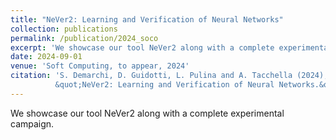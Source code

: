 ```yaml
---
title: "NeVer2: Learning and Verification of Neural Networks"
collection: publications
permalink: /publication/2024_soco
excerpt: 'We showcase our tool NeVer2 along with a complete experimental campaign.'
date: 2024-09-01
venue: 'Soft Computing, to appear, 2024'
citation: 'S. Demarchi, D. Guidotti, L. Pulina and A. Tacchella (2024),
          &quot;NeVer2: Learning and Verification of Neural Networks.&quot; <i>in Soft Computing, to appear, 2024.</i>'
---
```


We showcase our tool NeVer2 along with a complete experimental campaign.
